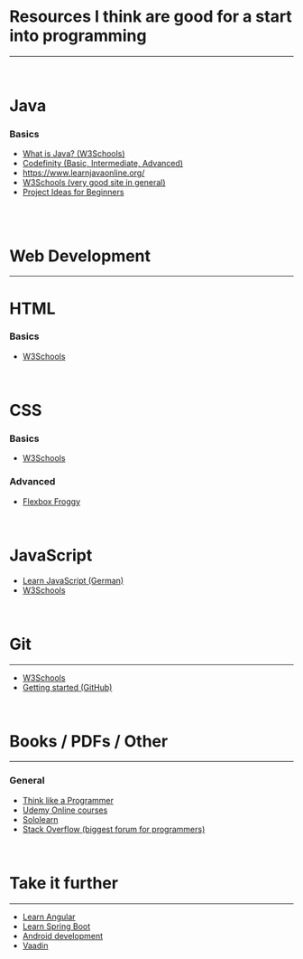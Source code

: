 # Resources I think are good for a start into programming
<hr/>
<br>

# Java
### Basics

* <a href="https://www.w3schools.com/java/java_intro.asp">What is Java? (W3Schools)</a>
* <a href="https://codefinity.com/start/java">Codefinity (Basic, Intermediate, Advanced)</a>
* https://www.learnjavaonline.org/
* <a href="https://www.w3schools.com/java/">W3Schools (very good site in general)</a>
* <a href="https://bootcamp.cvn.columbia.edu/blog/java-projects-for-beginners-to-gain-skills/">Project Ideas for Beginners</a>

<br><br>
# Web Development
<hr/>

# HTML
### Basics
* <a href="https://www.w3schools.com/html/">W3Schools</a>

<br>

# CSS
### Basics

* <a href="https://www.w3schools.com/css/">W3Schools</a>


### Advanced

* <a href="https://flexboxfroggy.com/#de">Flexbox Froggy</a>

<br>

# JavaScript

* <a href="https://wiki.selfhtml.org/wiki/JavaScript">Learn JavaScript (German)</a>
* <a href="https://www.w3schools.com/js/">W3Schools</a>

<br>

# Git

<hr/>

* <a href="https://www.w3schools.com/git/git_getstarted.asp?remote=github">W3Schools</a>
* <a href="https://docs.github.com/en/get-started/getting-started-with-git">Getting started (GitHub)</a>

<br>

# Books / PDFs / Other
<hr/>

### General

* <a href="http://www.r-5.org/files/books/computers/overviews/patterns/V_Anton_Spraul-Think_Like_a_Programmer-EN.pdf">Think like a Programmer</a>
* <a href="https://www.udemy.com/">Udemy Online courses</a>
* <a href="https://www.sololearn.com">Sololearn</a>
* <a href="https://www.stackoverflow.com">Stack Overflow (biggest forum for programmers)</a>

<br>

# Take it further
<hr/>

* <a href="https://angular.io/docs">Learn Angular</a>
* <a href="https://docs.spring.io/spring-boot/docs/current/reference/htmlsingle/">Learn Spring Boot</a>
* <a href="https://developer.android.com/courses">Android development</a>
* <a href="https://vaadin.com/">Vaadin</a>
